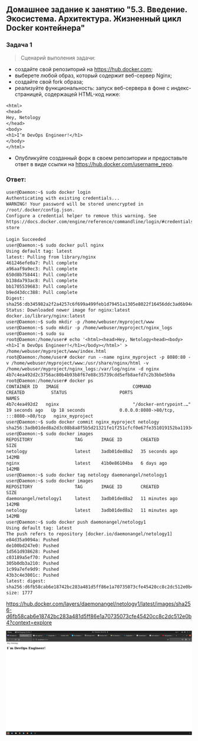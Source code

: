 ## Домашнее задание к занятию "5.3. Введение. Экосистема. Архитектура. Жизненный цикл Docker контейнера"
### Задача 1
> Сценарий выполения задачи:

   - создайте свой репозиторий на https://hub.docker.com;
   - выберете любой образ, который содержит веб-сервер Nginx;
   - создайте свой fork образа;
   - реализуйте функциональность: запуск веб-сервера в фоне с индекс-страницей, содержащей HTML-код ниже:
    
```
<html>
<head>
Hey, Netology
</head>
<body>
<h1>I’m DevOps Engineer!</h1>
</body>
</html>
```
   - Опубликуйте созданный форк в своем репозитории и предоставьте ответ в виде ссылки на https://hub.docker.com/username_repo.
### Ответ:
```
user@Daemon:~$ sudo docker login
Authenticating with existing credentials...
WARNING! Your password will be stored unencrypted in /root/.docker/config.json.
Configure a credential helper to remove this warning. See
https://docs.docker.com/engine/reference/commandline/login/#credentials-store

Login Succeeded
user@Daemon:~$ sudo docker pull nginx
Using default tag: latest
latest: Pulling from library/nginx
461246efe0a7: Pull complete 
a96aaf9a9ec3: Pull complete 
650d8b758441: Pull complete 
b138da793ac8: Pull complete 
bb1705539683: Pull complete 
b9ed43dcc388: Pull complete 
Digest: sha256:db345982a2f2a4257c6f699a499feb1d79451a1305e8022f16456ddc3ad6b94c
Status: Downloaded newer image for nginx:latest
docker.io/library/nginx:latest
user@Daemon:~$ sudo mkdir -p /home/webuser/myproject/www
user@Daemon:~$ sudo mkdir -p /home/webuser/myproject/nginx_logs
user@Daemon:~$ sudo su
root@Daemon:/home/user# echo '<html><head>Hey, Netology<head><body><h1>I`m DevOps Engineer!</h1></body></html>' > /home/webuser/myproject/www/index.html
root@Daemon:/home/user# docker run --name nginx_myproject -p 8080:80 -v /home/webuser/myproject/www:/usr/share/nginx/html -v /home/webuser/myproject/nginx_logs:/var/log/nginx -d nginx
4b7c4ea492d2c3756ac80b4b93b8f67e88c35739cdd5efb8aefd7c2b3bbe5b9a
root@Daemon:/home/user# docker ps
CONTAINER ID   IMAGE                            COMMAND                  CREATED          STATUS                    PORTS                                   NAMES
4b7c4ea492d2   nginx                            "/docker-entrypoint.…"   19 seconds ago   Up 18 seconds             0.0.0.0:8080->80/tcp, :::8080->80/tcp   nginx_myproject
user@Daemon:~$ sudo docker commit nginx_myproject netology
sha256:3adb01ded8a2d3c08b8a8f5b5d21321fe1f251cfcf0e67fe351019152ba11934
user@Daemon:~$ sudo docker images
REPOSITORY                TAG       IMAGE ID       CREATED          SIZE
netology                  latest    3adb01ded8a2   35 seconds ago   142MB
nginx                     latest    41b0e86104ba   6 days ago       142MB
user@Daemon:~$ sudo docker tag netology daemonangel/netology1
user@Daemon:~$ sudo docker images
REPOSITORY                TAG       IMAGE ID       CREATED          SIZE
daemonangel/netology1     latest    3adb01ded8a2   11 minutes ago   142MB
netology                  latest    3adb01ded8a2   11 minutes ago   142MB
user@Daemon:~$ sudo docker push daemonangel/netology1
Using default tag: latest
The push refers to repository [docker.io/daemonangel/netology1]
e84d35a9094a: Pushed 
de100bd247e0: Pushed 
1d561d938628: Pushed 
c03189a5ef70: Pushed 
305b0db3a210: Pushed 
1c99a7efe9d9: Pushed 
43b3c4e3001c: Pushed 
latest: digest: sha256:d6fb58cab6e18742bc283a481d5ff86e1a70735073cfe45420cc8c2dc512e0b4 size: 1777
```
https://hub.docker.com/layers/daemonangel/netology1/latest/images/sha256-d6fb58cab6e18742bc283a481d5ff86e1a70735073cfe45420cc8c2dc512e0b4?context=explore

![изображение](https://github.com/Daemon-Angel/devops-netology/blob/main/05-virt-03-dockercont/%D0%A1%D0%BD%D0%B8%D0%BC%D0%BE%D0%BA%20%D1%8D%D0%BA%D1%80%D0%B0%D0%BD%D0%B0%20%D0%BE%D1%82%202022-07-19%2003-22-45.png)



